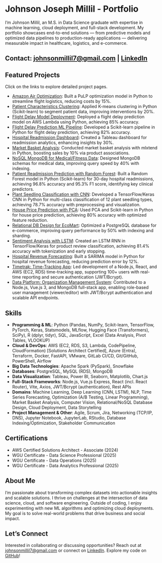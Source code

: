 # Johnson Joseph Millil - Portfolio

I’m Johnson Millil, an M.S. in Data Science graduate with expertise in machine learning, cloud deployment, and full-stack development. My portfolio showcases end-to-end solutions — from predictive models and optimized data pipelines to production-ready applications — delivering measurable impact in healthcare, logistics, and e-commerce.

## Contact: johnsonmillil7@gmail.com | [LinkedIn](https://www.linkedin.com/in/johnson-millil-28ba60245/)

## Featured Projects 

Click on the links to explore detailed project pages.

- [Amazon Air Optimization](/_projects/amazon-air.md): Built a PuLP optimization model in Python to streamline flight logistics, reducing costs by 15%.
- [Patient Characteristics Clustering](/_projects/patient_clustering.md): Applied K-means clustering in Python (Scikit-learn) to segment patient data, improving interventions by 20%.
- [Flight Delay Model Deployment](/_projects/flight_delay_ml-deployment.md): Deployed a flight delay prediction model on AWS Lambda using Python, achieving 85% accuracy.
- [Flight Delay Prediction ML Pipeline](/_projects/flight-delay-pipeline.md): Developed a Scikit-learn pipeline in Python for flight delay prediction, achieving 82% accuracy.
- [Hospital Readmission Dashboard](/_projects/hospital_dashboard.md): Created a Tableau dashboard for readmission analytics, enhancing insights by 30%.
- [Market Basket Analysis](/_projects/market-basket-analysis.md): Conducted market basket analysis with mlxtend in Python, boosting sales by 10% via product associations.
- [NoSQL MongoDB for Medical/Fitness Data](/_projects/medical-nosql.md): Designed MongoDB schemas for medical data, improving query speed by 40% with indexing.
- [Patient Readmission Prediction with Random Forest](/_projects/patient-readmission-random-forest.md): Built a Random Forest model in Python (Scikit-learn) for 30-day hospital readmissions, achieving 96.8% accuracy and 95.3% F1 score, identifying key clinical predictors.  
- [Plant Seedling Classification with CNN](/_projects/plant-seeding-classification-with-cnn.md): Developed a TensorFlow/Keras CNN in Python for multi-class classification of 12 plant seedling types, achieving 78.7% accuracy with preprocessing and visualization.  
- [House Price Prediction with PCA](/_projects/pca-linear-regression.md): Used PCA and Scikit-learn in Python for house price prediction, achieving 80% accuracy with optimized feature reduction. 
- [Relational DB Design for EcoMart](/_projects/ecomart-db.md): Optimized a PostgreSQL database for e-commerce, improving query performance by 50% with indexing and sharding.  
- [Sentiment Analysis with LSTM](/_projects/sentiment-analysis-with-LSTM-neural-networks.md): Created an LSTM RNN in TensorFlow/Keras for product review classification, achieving 81.4% accuracy with tokenization and early stopping.  
- [Hospital Revenue Forecasting](/_projects/time-series-forecasting.md): Built a SARIMA model in Python for hospital revenue forecasting, reducing prediction error by 12%.  
- [Timetrak: Time-Tracking App](/_projects/timetrak.md): Led development of a Node.js, React, and AWS (EC2, RDS) time-tracking app, supporting 100+ users with real-time reporting and secure authentication (JWT/Bcrypt).
- [Data Platform: Organization Management System](/_projects/data_platform.md): Contributed to a Node.js, Vue.js 3, and MongoDB full-stack app, enabling role-based user management (viewer/editor) with JWT/Bcrypt authentication and scalable API endpoints.

## Skills
- **Programming & ML**: Python (Pandas, NumPy, Scikit-learn, TensorFlow, PyTorch, Keras, Statsmodels, MLflow, Hugging Face (Transformers), SciPy), R (dplyr, tidyr), SQL, JavaScript, Excel (Data Analysis, Pivot Tables, VLOOKUP) 
- **Cloud & DevOps**: AWS (EC2, RDS, S3, Lambda, CodePipeline, CloudFormation) [Solutions Architect Certified], Azure (Entra), Terraform, Docker, FastAPI, VMware, GitLab CI/CD, Git/GitHub, PowerShell, Airflow
- **Big Data Technologies**: Apache Spark (PySpark), Snowflake 
- **Databases**: PostgreSQL, MySQL (RDS), MongoDB
- **Data Visualization**: Tableau, Power BI, Seaborn, Matplotlib, Chart.js
- **Full-Stack Frameworks**: Node.js, Vue.js Express, React (incl. React Router), Vite, Axios, JWT/Bcrypt (authentication), Rest APIs
- **Domains**: Machine Learning, Deep Learning (CNN, LSTM), NLP, Time Series Forecasting, Optimization (A/B Testing, Linear Programming), Market Basket Analysis, Computer Vision, Relational/NoSQL Database Design, Cloud Deployment, Data Storytelling
- **Project Management & Other**: Agile, Scrum, Jira, Networking (TCP/IP, DNS), Jupyter Notebook, JupyterLab, RStudio, Database Indexing/Optimization, Stakeholder Communication

## Certifications
- AWS Certified Solutions Architect - Associate (2024)
- WGU Certificate - Data Science Professional (2025)
- WGU Certificate - Data Operations (2025)
- WGU Certificate - Data Analytics Professional (2025)

## About Me
I’m passionate about transforming complex datasets into actionable insights and scalable solutions. I thrive on challenges at the intersection of data science, cloud, and software engineering. Outside of coding, I enjoy experimenting with new ML algorithms and optimizing cloud deployments. My goal is to solve real-world problems that drive business and social impact.

## Let’s Connect
Interested in collaborating or discussing opportunities? Reach out at [johnsonmillil7@gmail.com](mailto:johnsonmillil7@gmail.com) or connect on [LinkedIn](https://www.linkedin.com/in/johnson-millil-28ba60245/). Explore my code on [GitHub](https://github.com/johnsonmillil/Portfolio)!
